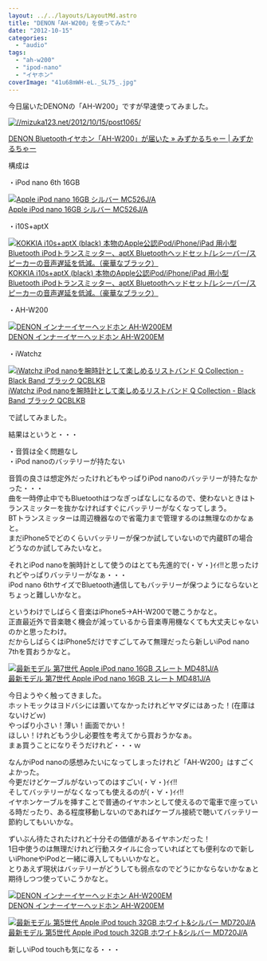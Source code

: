 ```yaml
---
layout: ../../layouts/LayoutMd.astro
title: "DENON「AH-W200」を使ってみた"
date: "2012-10-15"
categories: 
  - "audio"
tags: 
  - "ah-w200"
  - "ipod-nano"
  - "イヤホン"
coverImage: "41u68mWH-eL._SL75_.jpg"
---
```


今日届いたDENONの「AH-W200」ですが早速使ってみました。

[![//mizuka123.net/2012/10/15/post1065/](http://capture.heartrails.com/200x200/cool/1350289400318?//mizuka123.net/2012/10/15/post1065/ "DENON Bluetoothイヤホン「AH-W200」が届いた » みずかるちゃー | みずかるちゃー")](//mizuka123.net/2012/10/15/post1065/)

[DENON Bluetoothイヤホン「AH-W200」が届いた » みずかるちゃー | みずかるちゃー](//mizuka123.net/2012/10/15/post1065/)

構成は

・iPod nano 6th 16GB

[![Apple iPod nano 16GB シルバー MC526J/A](images/41u68mWH-eL._SL75_.jpg)  
Apple iPod nano 16GB シルバー MC526J/A  
](https://www.amazon.co.jp/exec/obidos/ASIN/B0040ZO8Y0/mizuka123-22/ref=nosim)

・i10S+aptX

[![KOKKIA i10s+aptX (black) 本物のApple公認iPod/iPhone/iPad 用小型Bluetooth iPodトランスミッター、aptX Bluetoothヘッドセット/レシーバー/スピーカーの音声遅延を低減。（豪華なブラック）](images/418mG-xfOzL._SL75_.jpg)  
KOKKIA i10s+aptX (black) 本物のApple公認iPod/iPhone/iPad 用小型Bluetooth iPodトランスミッター、aptX Bluetoothヘッドセット/レシーバー/スピーカーの音声遅延を低減。（豪華なブラック）  
](https://www.amazon.co.jp/exec/obidos/ASIN/B008PWN0I4/mizuka123-22/ref=nosim)

・AH-W200

[![DENON インナーイヤーヘッドホン AH-W200EM](images/413IQSbcFhL._SL75_.jpg)  
DENON インナーイヤーヘッドホン AH-W200EM  
](https://www.amazon.co.jp/exec/obidos/ASIN/B008MUXYOE/mizuka123-22/ref=nosim)

・iWatchz

[![iWatchz iPod nanoを腕時計として楽しめるリストバンド Q Collection - Black Band ブラック QCBLKB](images/31le%2BoTkcJL._SL75_.jpg)  
iWatchz iPod nanoを腕時計として楽しめるリストバンド Q Collection - Black Band ブラック QCBLKB  
](https://www.amazon.co.jp/exec/obidos/ASIN/B004RJ2W4W/mizuka123-22/ref=nosim)

で試してみました。

結果はというと・・・

・音質は全く問題なし  
・iPod nanoのバッテリーが持たない

音質の良さは想定外だったけれどもやっぱりiPod nanoのバッテリーが持たなかった・・・  
曲を一時停止中でもBluetoothはつなぎっぱなしになるので、使わないときはトランスミッターを抜かなければすぐにバッテリーがなくなってしまう。  
BTトランスミッターは周辺機器なので省電力まで管理するのは無理なのかなぁと。  
まだiPhone5でどのくらいバッテリーが保つか試していないので内蔵BTの場合どうなのか試してみたいなと。

それとiPod nanoを腕時計として使うのはとても先進的で(・∀・)ｲｲ!!と思ったけれどやっぱりバッテリーがなぁ・・・  
iPod nano 6thサイズでBluetooth通信してもバッテリーが保つようにならないとちょっと難しいかなと。

というわけでしばらく音楽はiPhone5→AH-W200で聴こうかなと。  
正直最近外で音楽聴く機会が減っているから音楽専用機なくても大丈夫じゃないのかと思ったわけ。  
だからしばらくはiPhone5だけですごしてみて無理だったら新しいiPod nano 7thを買おうかなと。

[![最新モデル 第7世代 Apple iPod nano 16GB スレート MD481J/A](images/31ze45HVNIL._SL75_.jpg)  
最新モデル 第7世代 Apple iPod nano 16GB スレート MD481J/A  
](https://www.amazon.co.jp/exec/obidos/ASIN/B009A3M560/mizuka123-22/ref=nosim)

今日ようやく触ってきました。  
ホットモックはヨドバシには置いてなかったけれどヤマダにはあった！(在庫はないけどｗ)  
やっぱり小さい！薄い！画面でかい！  
ほしい！けれどもう少し必要性を考えてから買おうかなぁ。  
まぁ買うことになりそうだけれど・・・ｗ

なんかiPod nanoの感想みたいになってしまったけれど「AH-W200」はすごくよかった。  
今更だけどケーブルがないってのはすごい(・∀・)ｲｲ!!  
そしてバッテリーがなくなっても使えるのが(・∀・)ｲｲ!!  
イヤホンケーブルを挿すことで普通のイヤホンとして使えるので電車で座っている時だったり、ある程度移動しないのであればケーブル接続で聴いてバッテリー節約してもいいかな。

ずいぶん待たされたけれど十分その価値があるイヤホンだった！  
1日中使うのは無理だけれど行動スタイルに合っていればとても便利なので新しいiPhoneやiPodと一緒に導入してもいいかなと。  
とりあえず現状はバッテリーがどうしても弱点なのでどうにかならないかなぁと期待しつつ使っていこうかなと。

[![DENON インナーイヤーヘッドホン AH-W200EM](images/413IQSbcFhL._SL75_.jpg)  
DENON インナーイヤーヘッドホン AH-W200EM  
](https://www.amazon.co.jp/exec/obidos/ASIN/B008MUXYOE/mizuka123-22/ref=nosim)

[![最新モデル 第5世代 Apple iPod touch 32GB ホワイト&シルバー MD720J/A](images/41SDezQFo0L._SL75_.jpg)  
最新モデル 第5世代 Apple iPod touch 32GB ホワイト&シルバー MD720J/A  
](https://www.amazon.co.jp/exec/obidos/ASIN/B009A3M8X0/mizuka123-22/ref=nosim)

新しいiPod touchも気になる・・・

